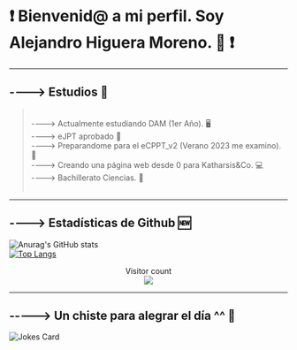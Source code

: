 # ❗ Bienvenid@ a mi perfil. Soy Alejandro Higuera Moreno. 🖖 ❗
<hr>

## ----> Estudios 📖
> <br />
> ----> Actualmente estudiando DAM (1er Año). 🖥️
> <br />
> ----> eJPT aprobado 💭
> <br />
> ----> Preparandome para el eCPPT_v2 (Verano 2023 me examino). 🖤
> <br />
> ----> Creando una página web desde 0 para Katharsis&Co. 💻
> <br />
> ----> Bachillerato Ciencias. 💯
> <br />
> <br />
<hr>

## ----> Estadísticas de Github 🆕

 ![Anurag's GitHub stats](https://github-readme-stats.vercel.app/api?username=BashMagno&show_icons=true&theme=radical) 
 <br />
 [![Top Langs](https://github-readme-stats.vercel.app/api/top-langs/?username=BashMagno&layout=compact)](https://github.com/anuraghazra/github-readme-stats)
<br />
<p align="center"> 
  Visitor count<br>
  <img src="https://profile-counter.glitch.me/insolitum/count.svg" />
</p>

---
## -----> Un chiste para alegrar el día ^^ 🤣
![Jokes Card](https://readme-jokes.vercel.app/api)

 
